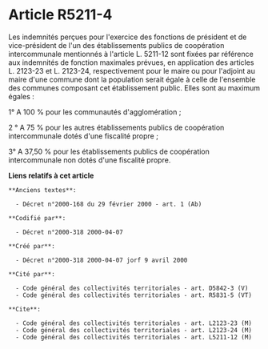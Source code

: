 # Article R5211-4

Les indemnités perçues pour l'exercice des fonctions de président et de vice-président de l'un des établissements publics de
coopération intercommunale mentionnés à l'article L. 5211-12 sont fixées par référence aux indemnités de fonction maximales
prévues, en application des articles L. 2123-23 et L. 2123-24, respectivement pour le maire ou pour l'adjoint au maire d'une
commune dont la population serait égale à celle de l'ensemble des communes composant cet établissement public. Elles sont au
maximum égales :

1° A 100 % pour les communautés d'agglomération ;

2 ° A 75 % pour les autres établissements publics de coopération intercommunale dotés d'une fiscalité propre ;

3° A 37,50 % pour les établissements publics de coopération intercommunale non dotés d'une fiscalité propre.

**Liens relatifs à cet article**

	**Anciens textes**:

	  - Décret n°2000-168 du 29 février 2000 - art. 1 (Ab)

	**Codifié par**:

	  - Décret n°2000-318 2000-04-07

	**Créé par**:

	  - Décret n°2000-318 2000-04-07 jorf 9 avril 2000

	**Cité par**:

	  - Code général des collectivités territoriales - art. D5842-3 (V)
	  - Code général des collectivités territoriales - art. R5831-5 (VT)

	**Cite**:

	  - Code général des collectivités territoriales - art. L2123-23 (M)
	  - Code général des collectivités territoriales - art. L2123-24 (M)
	  - Code général des collectivités territoriales - art. L5211-12 (M)
